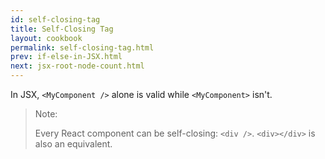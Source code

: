 ```yaml
---
id: self-closing-tag
title: Self-Closing Tag
layout: cookbook
permalink: self-closing-tag.html
prev: if-else-in-JSX.html
next: jsx-root-node-count.html
---
```


In JSX, `<MyComponent />` alone is valid while `<MyComponent>` isn't.

> Note:
>
> Every React component can be self-closing: `<div />`. `<div></div>` is also an equivalent.
